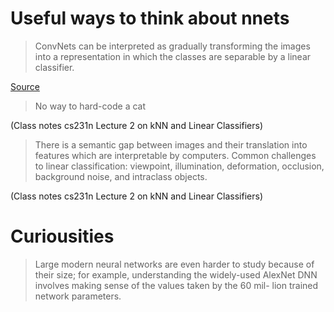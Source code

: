 # Useful ways to think about nnets

> ConvNets can be interpreted as gradually transforming the images into a representation in which the classes are separable by a linear classifier.

[Source](http://cs231n.github.io/understanding-cnn/)


> No way to hard-code a cat

(Class notes cs231n Lecture 2 on kNN and Linear Classifiers)

> There is a semantic gap between images and their translation into features which are interpretable by computers. Common challenges to linear classification: viewpoint, illumination, deformation, occlusion, background noise, and intraclass objects.

(Class notes cs231n Lecture 2 on kNN and Linear Classifiers)

# Curiousities

> Large modern neural networks are even harder to study because of their size; for example, understanding the widely-used AlexNet DNN involves making sense of the values taken by the 60 mil- lion trained network parameters.
